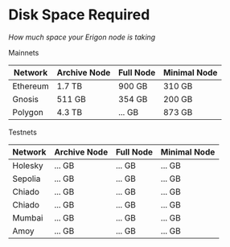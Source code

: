 # Disk Space Required
*How much space your Erigon node is taking*


Mainnets

| Network  | Archive Node | Full Node | Minimal Node |
|----------|--------------|-----------|--------------|
| Ethereum |    1.7 TB    |    900 GB |  310 GB      |
| Gnosis   |    511 GB    |    354 GB |  200 GB      |
| Polygon  |    4.3 TB    |    ... GB |  873 GB      |

Testnets

| Network  | Archive Node | Full Node | Minimal Node |
|----------|--------------|-----------|--------------|
| Holesky  |    ... GB    |    ... GB |  ... GB      |
| Sepolia  |    ... GB    |    ... GB |  ... GB      |
| Chiado   |    ... GB    |    ... GB |  ... GB      |
| Chiado   |    ... GB    |    ... GB |  ... GB      |
| Mumbai   |    ... GB    |    ... GB |  ... GB      |
| Amoy     |    ... GB    |    ... GB |  ... GB      |
                        

